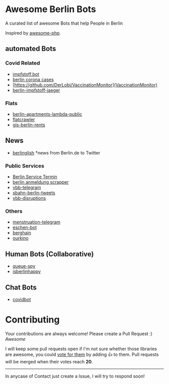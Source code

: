 # Awesome Berlin Bots 

A curated list of awesome Bots that help People in Berlin

Inspired by [awesome-php](https://github.com/ziadoz/awesome-php).

## automated Bots  
### Covid Related  
- [impfstoff.bot](https://github.com/guicheffer/impfstoff.bot)
- [berlin corona cases](https://github.com/knudmoeller/berlin_corona_cases)
- [https://github.com/DerLobi/VaccinationMonitor](VaccinationMonitor)
- [berlin-impfstoff-jaeger](https://github.com/eltalkarim/berlin-impfstoff-jaeger)

### Flats  
- [berlin-apartments-lambda-public](https://github.com/AvraamMavridis/berlin-apartments-lambda-public)
- [flatcrawler](https://github.com/grandchild/flatcrawler)
- [gis-berlin-rents](https://github.com/pawod/gis-berlin-rents)

## News
- [berlinglish](https://github.com/viniciuskneves/berlinglish) *news from Berlin.de to Twitter

### Public Services  
- [Berlin Service Termin](https://github.com/inverse/termin)
- [berlin anmeldung scrapper](https://github.com/dgmora/berlin_anmeldung_scrapper)
- [vbb-telegram](https://github.com/derhuerst/vbb-telegram)
- [sbahn-berlin-tweets](https://github.com/derhuerst/sbahn-berlin-tweets)
- [vbb-disruptions](https://github.com/derhuerst/vbb-disruptions)

### Others  
- [menstruation-telegram](https://github.com/kmein/menstruation-telegram)
- [eschen-bot](https://github.com/derhuerst/eschen-bot)
- [berghain](https://github.com/ewenme/berghain)
- [ourkino](https://github.com/diurnalist/ourkino)
    
    
## Human Bots (Collaborative) 
- [queue-spy](https://github.com/rafaelfcsouza/queue-spy)
- [isberlinhappy](https://github.com/jdennes/isberlinhappy)

## Chat Bots
- [covidbot](https://github.com/eknoes/covidbot)


# Contributing

Your contributions are always welcome! Please create a Pull Request :) *Awesome*

I will keep some pull requests open if I'm not sure whether those libraries are awesome, you could [vote for them](https://github.com/conradkirschner/awesome-bots-berlin/pulls) by adding :+1: to them. Pull requests will be merged when their votes reach **20**.

- - -
In anycase of Contact just create a Issue, I will try to respond soon!
